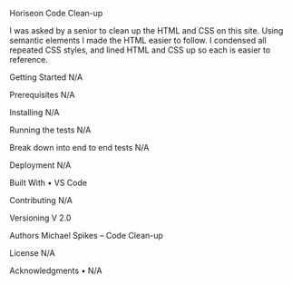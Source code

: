 Horiseon Code Clean-up

I was asked by a senior to clean up the HTML and CSS on this site. Using semantic elements I made the HTML easier to follow. I condensed all repeated CSS styles, and lined HTML and CSS up so each is easier to reference.

Getting Started
N/A

Prerequisites
N/A

Installing
N/A

Running the tests
N/A

Break down into end to end tests
N/A

Deployment
N/A

Built With
• VS Code

Contributing
N/A

Versioning
V 2.0

Authors
Michael Spikes – Code Clean-up

License
N/A

Acknowledgments
• N/A
